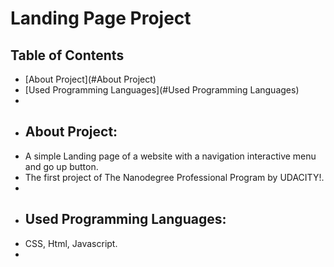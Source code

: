 # Landing Page Project

## Table of Contents

* [About Project](#About Project)
* [Used Programming Languages](#Used Programming Languages)
* 
* ## About Project:
* A simple Landing page of a website with a navigation interactive menu and go up button.
* The first project of The Nanodegree Professional Program by UDACITY!.
* 
* ## Used Programming Languages:
* CSS, Html, Javascript.
* 

